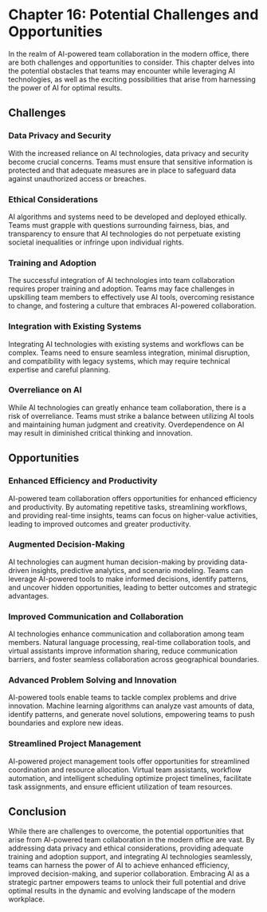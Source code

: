 Chapter 16: Potential Challenges and Opportunities
==================================================

In the realm of AI-powered team collaboration in the modern office, there are both challenges and opportunities to consider. This chapter delves into the potential obstacles that teams may encounter while leveraging AI technologies, as well as the exciting possibilities that arise from harnessing the power of AI for optimal results.

Challenges
----------

### Data Privacy and Security

With the increased reliance on AI technologies, data privacy and security become crucial concerns. Teams must ensure that sensitive information is protected and that adequate measures are in place to safeguard data against unauthorized access or breaches.

### Ethical Considerations

AI algorithms and systems need to be developed and deployed ethically. Teams must grapple with questions surrounding fairness, bias, and transparency to ensure that AI technologies do not perpetuate existing societal inequalities or infringe upon individual rights.

### Training and Adoption

The successful integration of AI technologies into team collaboration requires proper training and adoption. Teams may face challenges in upskilling team members to effectively use AI tools, overcoming resistance to change, and fostering a culture that embraces AI-powered collaboration.

### Integration with Existing Systems

Integrating AI technologies with existing systems and workflows can be complex. Teams need to ensure seamless integration, minimal disruption, and compatibility with legacy systems, which may require technical expertise and careful planning.

### Overreliance on AI

While AI technologies can greatly enhance team collaboration, there is a risk of overreliance. Teams must strike a balance between utilizing AI tools and maintaining human judgment and creativity. Overdependence on AI may result in diminished critical thinking and innovation.

Opportunities
-------------

### Enhanced Efficiency and Productivity

AI-powered team collaboration offers opportunities for enhanced efficiency and productivity. By automating repetitive tasks, streamlining workflows, and providing real-time insights, teams can focus on higher-value activities, leading to improved outcomes and greater productivity.

### Augmented Decision-Making

AI technologies can augment human decision-making by providing data-driven insights, predictive analytics, and scenario modeling. Teams can leverage AI-powered tools to make informed decisions, identify patterns, and uncover hidden opportunities, leading to better outcomes and strategic advantages.

### Improved Communication and Collaboration

AI technologies enhance communication and collaboration among team members. Natural language processing, real-time collaboration tools, and virtual assistants improve information sharing, reduce communication barriers, and foster seamless collaboration across geographical boundaries.

### Advanced Problem Solving and Innovation

AI-powered tools enable teams to tackle complex problems and drive innovation. Machine learning algorithms can analyze vast amounts of data, identify patterns, and generate novel solutions, empowering teams to push boundaries and explore new ideas.

### Streamlined Project Management

AI-powered project management tools offer opportunities for streamlined coordination and resource allocation. Virtual team assistants, workflow automation, and intelligent scheduling optimize project timelines, facilitate task assignments, and ensure efficient utilization of team resources.

Conclusion
----------

While there are challenges to overcome, the potential opportunities that arise from AI-powered team collaboration in the modern office are vast. By addressing data privacy and ethical considerations, providing adequate training and adoption support, and integrating AI technologies seamlessly, teams can harness the power of AI to achieve enhanced efficiency, improved decision-making, and superior collaboration. Embracing AI as a strategic partner empowers teams to unlock their full potential and drive optimal results in the dynamic and evolving landscape of the modern workplace.

